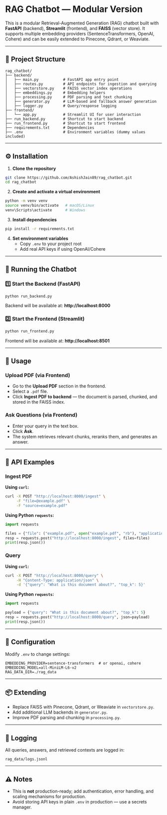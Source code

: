# RAG Chatbot — Modular Version

This is a modular Retrieval-Augmented Generation (RAG) chatbot built with **FastAPI** (backend), **Streamlit** (frontend), and **FAISS** (vector store). It supports multiple embedding providers (SentenceTransformers, OpenAI, Cohere) and can be easily extended to Pinecone, Qdrant, or Weaviate.

---

## 📂 Project Structure
```
rag_chatbot/
├── backend/
│   ├── main.py           # FastAPI app entry point
│   ├── routes.py         # API endpoints for ingestion and querying
│   ├── vectorstore.py    # FAISS vector index operations
│   ├── embeddings.py     # Embedding helpers
│   ├── processing.py     # PDF parsing and text chunking
│   ├── generator.py      # LLM-based and fallback answer generation
│   ├── logger.py         # Query/response logging
├── frontend/
│   └── app.py            # Streamlit UI for user interaction
├── run_backend.py        # Shortcut to start backend
├── run_frontend.py       # Shortcut to start frontend
├── requirements.txt      # Dependencies
├── .env                  # Environment variables (dummy values included)
```

---

## ⚙️ Installation

1. **Clone the repository**
```bash
git clone https://github.com/AshishJain89/rag_chatbot.git
cd rag_chatbot
```

2. **Create and activate a virtual environment**
```bash
python -m venv venv
source venv/bin/activate   # macOS/Linux
venv\Scripts\activate      # Windows
```

3. **Install dependencies**
```bash
pip install -r requirements.txt
```

4. **Set environment variables**
   - Copy `.env` to your project root
   - Add real API keys if using OpenAI/Cohere

---

## 🚀 Running the Chatbot

### 1️⃣ Start the Backend (FastAPI)
```bash
python run_backend.py
```
Backend will be available at: **http://localhost:8000**

### 2️⃣ Start the Frontend (Streamlit)
```bash
python run_frontend.py
```
Frontend will be available at: **http://localhost:8501**

---

## 📄 Usage

### Upload PDF (via Frontend)
- Go to the **Upload PDF** section in the frontend.
- Select a `.pdf` file.
- Click **Ingest PDF to backend** — the document is parsed, chunked, and stored in the FAISS index.

### Ask Questions (via Frontend)
- Enter your query in the text box.
- Click **Ask**.
- The system retrieves relevant chunks, reranks them, and generates an answer.

---

## 📡 API Examples

### Ingest PDF
**Using `curl`:**
```bash
curl -X POST "http://localhost:8000/ingest" \
     -F "file=@example.pdf" \
     -F "source=example.pdf"
```

**Using Python `requests`:**
```python
import requests

files = {"file": ("example.pdf", open("example.pdf", "rb"), "application/pdf")}
resp = requests.post("http://localhost:8000/ingest", files=files)
print(resp.json())
```

### Query
**Using `curl`:**
```bash
curl -X POST "http://localhost:8000/query" \
     -H "Content-Type: application/json" \
     -d '{"query": "What is this document about?", "top_k": 5}'
```

**Using Python `requests`:**
```python
import requests

payload = {"query": "What is this document about?", "top_k": 5}
resp = requests.post("http://localhost:8000/query", json=payload)
print(resp.json())
```

---

## 🔧 Configuration

Modify `.env` to change settings:
```
EMBEDDING_PROVIDER=sentence-transformers  # or openai, cohere
EMBEDDING_MODEL=all-MiniLM-L6-v2
RAG_DATA_DIR=./rag_data
```

---

## 📦 Extending

- Replace FAISS with Pinecone, Qdrant, or Weaviate in `vectorstore.py`.
- Add additional LLM backends in `generator.py`.
- Improve PDF parsing and chunking in `processing.py`.

---

## 📝 Logging

All queries, answers, and retrieved contexts are logged in:
```
rag_data/logs.jsonl
```

---

## ⚠️ Notes
- This is **not** production-ready; add authentication, error handling, and scaling mechanisms for production.
- Avoid storing API keys in plain `.env` in production — use a secrets manager.
